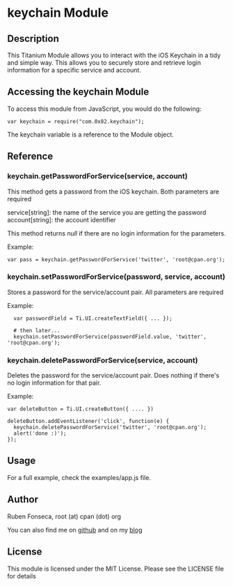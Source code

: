 # keychain Module

## Description

This Titanium Module allows you to interact with the iOS Keychain in
a tidy and simple way. This allows you to securely store and retrieve login 
information for a specific service and account.

## Accessing the keychain Module

To access this module from JavaScript, you would do the following:

	var keychain = require("com.0x82.keychain");

The keychain variable is a reference to the Module object.	

## Reference

### keychain.getPasswordForService(service, account)

This method gets a password from the iOS keychain. Both parameters are required

service[string]: the name of the service you are getting the password
account[string]: the account identifier

This method returns _null_ if there are no login information for the parameters.

Example:

    var pass = keychain.getPasswordForService('twitter', 'root@cpan.org');

### keychain.setPasswordForService(password, service, account)

Stores a password for the service/account pair. All parameters are required

Example:

      var passwordField = Ti.UI.createTextField({ ... });

      # then later...
      keychain.setPasswordForService(passwordField.value, 'twitter', 'root@cpan.org');

### keychain.deletePasswordForService(service, account)

Deletes the password for the service/account pair. Does nothing if there's no
login information for that pair.

Example:

    var deleteButton = Ti.UI.createButton({ .... })

    deleteButton.addEventListener('click', function(e) {
      keychain.deletePasswordForService('twitter', 'root@cpan.org');
      alert('done :)');
    });

## Usage

For a full example, check the examples/app.js file.

## Author


Ruben Fonseca, root (at) cpan (dot) org

You can also find me on [github](http://github.com/rubenfonseca) and on my
[blog](http://blog.0x82.com)

## License

This module is licensed under the MIT License. Please see the LICENSE file for
details

